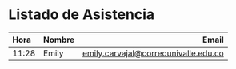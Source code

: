 # Listado de Asistencia

 Hora |  Nombre | Email
:---- | ----- | ---: | 
11:28 | Emily | emily.carvajal@correounivalle.edu.co
